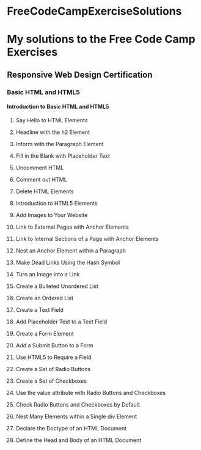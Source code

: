 # FreeCodeCampExerciseSolutions

# My solutions to the Free Code Camp Exercises

## Responsive Web Design Certification

### Basic HTML and HTML5

#### Introduction to Basic HTML and HTML5

1. Say Hello to HTML Elements

2. Headline with the h2 Element

3. Inform with the Paragraph Element

4. Fill in the Blank with Placeholder Text

5. Uncomment HTML

6. Comment out HTML

7. Delete HTML Elements

8. Introduction to HTML5 Elements

9. Add Images to Your Website

10. Link to External Pages with Anchor Elements

11. Link to Internal Sections of a Page with Anchor Elements

12. Nest an Anchor Element within a Paragraph

13. Make Dead Links Using the Hash Symbol

14. Turn an Image into a Link

15. Create a Bulleted Unordered List

16. Create an Ordered List

17. Create a Text Field

18. Add Placeholder Text to a Text Field

19. Create a Form Element

20. Add a Submit Button to a Form

21. Use HTML5 to Require a Field

22. Create a Set of Radio Buttons

23. Create a Set of Checkboxes

24. Use the value attribute with Radio Buttons and Checkboxes

25. Check Radio Buttons and Checkboxes by Default

26. Nest Many Elements within a Single div Element

27. Declare the Doctype of an HTML Document

28. Define the Head and Body of an HTML Document

